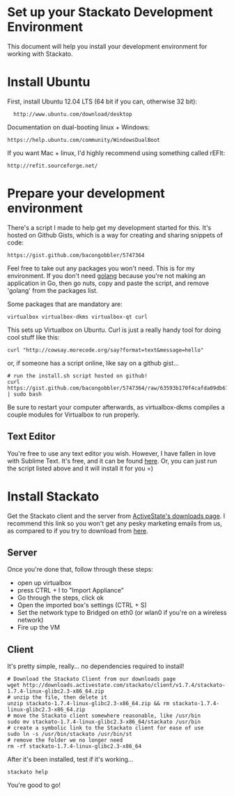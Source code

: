 Set up your Stackato Development Environment
============================================

This document will help you install your development environment for working with Stackato.

# Install Ubuntu

First, install Ubuntu 12.04 LTS (64 bit if you can, otherwise 32 bit):

      http://www.ubuntu.com/download/desktop

Documentation on dual-booting linux + Windows:

    https://help.ubuntu.com/community/WindowsDualBoot

If you want Mac + linux, I'd highly recommend using something called rEFIt:

    http://refit.sourceforge.net/

# Prepare your development environment

There's a script I made to help get my development started for this. It's
hosted on Github Gists, which is a way for creating and sharing snippets
of code:

    https://gist.github.com/bacongobbler/5747364

Feel free to take out any packages you won't need. This is for my environment.
If you don't need [golang](http://golang.org/) because you're not making an
application in Go, then go nuts, copy and paste the script, and remove 'golang'
from the packages list.

Some packages that are mandatory are:

    virtualbox virtualbox-dkms virtualbox-qt curl

This sets up Virtualbox on Ubuntu. Curl is just a really handy tool for doing
cool stuff like this:

    curl "http://cowsay.morecode.org/say?format=text&message=hello"

or, if someone has a script online, like say on a github gist...

    # run the install.sh script hosted on github!
    curl https://gist.github.com/bacongobbler/5747364/raw/63593b170f4cafda09db676e960deae4f72750b1/install.sh | sudo bash

Be sure to restart your computer afterwards, as virtualbox-dkms compiles a couple modules for Virtualbox to run properly.

## Text Editor

You're free to use any text editor you wish. However, I have fallen in love with Sublime Text.
It's free, and it can be found [here](http://www.sublimetext.com/). Or, you can just run the
script listed above and it will install it for you =)

# Install Stackato

Get the Stackato client and the server from [ActiveState's downloads page](http://downloads.activestate.com/).
I recommend this link so you won't get any pesky marketing emails from us, as compared to if you try to
download from [here](http://www.activestate.com/stackato/download_vm).

## Server

Once you're done that, follow through these steps:

 * open up virtualbox
 * press CTRL + I to "Import Appliance"
 * Go through the steps, click ok
 * Open the imported box's settings (CTRL + S)
 * Set the network type to Bridged on eth0 (or wlan0 if you're on a wireless network)
 * Fire up the VM

## Client

It's pretty simple, really... no dependencies required to install!

    # Download the Stackato Client from our downloads page
    wget http://downloads.activestate.com/stackato/client/v1.7.4/stackato-1.7.4-linux-glibc2.3-x86_64.zip
    # unzip the file, then delete it
    unzip stackato-1.7.4-linux-glibc2.3-x86_64.zip && rm stackato-1.7.4-linux-glibc2.3-x86_64.zip
    # move the Stackato client somewhere reasonable, like /usr/bin
    sudo mv stackato-1.7.4-linux-glibc2.3-x86_64/stackato /usr/bin
    # create a symbolic link to the Stackato client for ease of use
    sudo ln -s /usr/bin/stackato /usr/bin/st
    # remove the folder we no longer need
    rm -rf stackato-1.7.4-linux-glibc2.3-x86_64

After it's been installed, test if it's working...

    stackato help

You're good to go!
